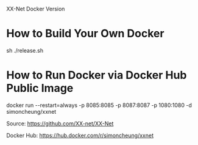 XX-Net Docker Version

# How to Build Your Own Docker
sh ./release.sh

# How to Run Docker via Docker Hub Public Image
docker run --restart=always -p 8085:8085 -p 8087:8087 -p 1080:1080 -d simoncheung/xxnet

Source:
https://github.com/XX-net/XX-Net

Docker Hub:
https://hub.docker.com/r/simoncheung/xxnet